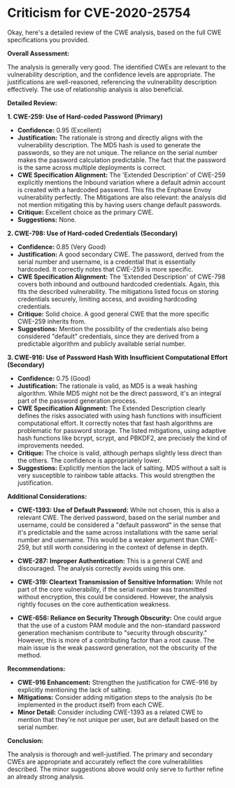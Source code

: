 # Criticism for CVE-2020-25754

Okay, here's a detailed review of the CWE analysis, based on the full CWE specifications you provided.

**Overall Assessment:**

The analysis is generally very good. The identified CWEs are relevant to the vulnerability description, and the confidence levels are appropriate. The justifications are well-reasoned, referencing the vulnerability description effectively. The use of relationship analysis is also beneficial.

**Detailed Review:**

**1. CWE-259: Use of Hard-coded Password (Primary)**

*   **Confidence:** 0.95 (Excellent)
*   **Justification:** The rationale is strong and directly aligns with the vulnerability description. The MD5 hash is used to generate the passwords, so they are not unique. The reliance on the serial number makes the password calculation predictable. The fact that the password is the same across multiple deployments is correct.
*   **CWE Specification Alignment:** The 'Extended Description' of CWE-259 explicitly mentions the Inbound variation where a default admin account is created with a hardcoded password. This fits the Enphase Envoy vulnerability perfectly. The Mitigations are also relevant: the analysis did not mention mitigating this by having users change default passwords.
*   **Critique:** Excellent choice as the primary CWE.
*   **Suggestions:** None.

**2. CWE-798: Use of Hard-coded Credentials (Secondary)**

*   **Confidence:** 0.85 (Very Good)
*   **Justification:** A good secondary CWE. The password, derived from the serial number and username, is a credential that is essentially hardcoded. It correctly notes that CWE-259 is more specific.
*   **CWE Specification Alignment:** The 'Extended Description' of CWE-798 covers both inbound and outbound hardcoded credentials. Again, this fits the described vulnerability. The mitigations listed focus on storing credentials securely, limiting access, and avoiding hardcoding credentials.
*   **Critique:** Solid choice. A good general CWE that the more specific CWE-259 inherits from.
*   **Suggestions:** Mention the possibility of the credentials also being considered "default" credentials, since they are derived from a predictable algorithm and publicly available serial number.

**3. CWE-916: Use of Password Hash With Insufficient Computational Effort (Secondary)**

*   **Confidence:** 0.75 (Good)
*   **Justification:** The rationale is valid, as MD5 is a weak hashing algorithm. While MD5 might not be the direct password, it's an integral part of the password generation process.
*   **CWE Specification Alignment:** The Extended Description clearly defines the risks associated with using hash functions with insufficient computational effort. It correctly notes that fast hash algorithms are problematic for password storage. The listed mitigations, using adaptive hash functions like bcrypt, scrypt, and PBKDF2, are precisely the kind of improvements needed.
*   **Critique:** The choice is valid, although perhaps slightly less direct than the others. The confidence is appropriately lower.
*   **Suggestions:** Explicitly mention the lack of salting. MD5 without a salt is very susceptible to rainbow table attacks. This would strengthen the justification.

**Additional Considerations:**

*   **CWE-1393: Use of Default Password:** While not chosen, this is also a relevant CWE. The derived password, based on the serial number and username, could be considered a "default password" in the sense that it's predictable and the same across installations with the same serial number and username. This would be a weaker argument than CWE-259, but still worth considering in the context of defense in depth.

*   **CWE-287: Improper Authentication:** This is a general CWE and discouraged. The analysis correctly avoids using this one.

*   **CWE-319: Cleartext Transmission of Sensitive Information:** While not part of the core vulnerability, if the serial number was transmitted without encryption, this could be considered. However, the analysis rightly focuses on the core authentication weakness.

*   **CWE-656: Reliance on Security Through Obscurity:** One could argue that the use of a custom PAM module and the non-standard password generation mechanism contribute to "security through obscurity." However, this is more of a contributing factor than a root cause. The main issue is the weak password generation, not the obscurity of the method.

**Recommendations:**

*   **CWE-916 Enhancement:** Strengthen the justification for CWE-916 by explicitly mentioning the lack of salting.
*   **Mitigations:** Consider adding mitigation steps to the analysis (to be implemented in the product itself) from each CWE.
*   **Minor Detail:** Consider including CWE-1393 as a related CWE to mention that they're not unique per user, but are default based on the serial number.

**Conclusion:**

The analysis is thorough and well-justified. The primary and secondary CWEs are appropriate and accurately reflect the core vulnerabilities described. The minor suggestions above would only serve to further refine an already strong analysis.